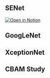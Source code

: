 ## SENet
[![Open in Notion](https://img.shields.io/badge/Open%20in-Notion-black?logo=notion&logoColor=white)](https://www.notion.so/SENet-278ccff627fb80a8989ec89fb6edc4f2)

## GoogLeNet

## XceptionNet

## CBAM Study
